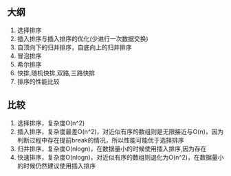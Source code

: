 ## 大纲
1. 选择排序
2. 插入排序与插入排序的优化(少进行一次数据交换)
3. 自顶向下的归并排序，自底向上的归并排序
4. 冒泡排序
5. 希尔排序
6. 快排,随机快排,双路,三路快排
7. 排序的性能比较

## 比较
1. 选择排序，复杂度O(n^2)
2. 插入排序，复杂度最差O(n^2)，对近似有序的数组则是无限接近与O(n)，因为判断过程中存在提前break的情况，所以性能可能优于选择排序
3. 归并排序，复杂度O(nlogn)，在数据量小的时候使用插入排序,因为存在
4. 快速排序，复杂度O(nlogn)，对近似有序的数组则退化为O(n^2)，在数据量小的时候仍然建议使用插入排序


